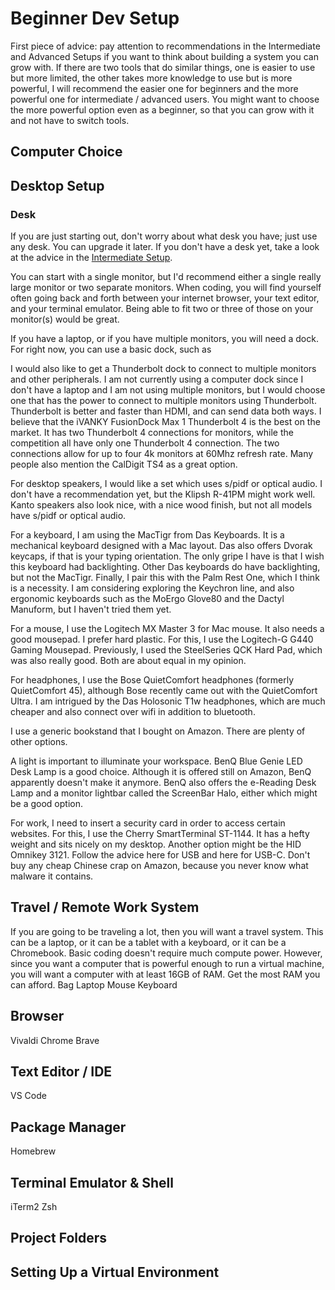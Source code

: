 # Beginner Dev Setup

First piece of advice: pay attention to recommendations in the Intermediate and Advanced Setups if you want to think about building a system you can grow with. If there are two tools that do similar things, one is easier to use but more limited, the other takes more knowledge to use but is more powerful, I will recommend the easier one for beginners and the more powerful one for intermediate / advanced users. You might want to choose the more powerful option even as a beginner, so that you can grow with it and not have to switch tools.

## Computer Choice





## Desktop Setup

### Desk
If you are just starting out, don't worry about what desk you have; just use any desk. You can upgrade it later. If you don't have a desk yet, take a look at the advice in the [Intermediate Setup](/SetupIntermediate.md).

You can start with a single monitor, but I'd recommend either a single really large monitor or two separate monitors. When coding, you will find yourself often going back and forth between your internet browser, your text editor, and your terminal emulator. Being able to fit two or three of those on your monitor(s) would be great. 

If you have a laptop, or if you have multiple monitors, you will need a dock. For right now, you can use a basic dock, such as 

I would also like to get a Thunderbolt dock to connect to multiple monitors and other peripherals. I am not currently using a computer dock since I don't have a laptop and I am not using multiple monitors, but I would choose one that has the power to connect to multiple monitors using Thunderbolt. Thunderbolt is better and faster than HDMI, and can send data both ways. I believe that the iVANKY FusionDock Max 1 Thunderbolt 4 is the best on the market. It has two Thunderbolt 4 connections for monitors, while the competition all have only one Thunderbolt 4 connection. The two connections allow for up to four 4k monitors at 60Mhz refresh rate. Many people also mention the CalDigit TS4 as a great option.

For desktop speakers, I would like a set which uses s/pidf or optical audio. I don't have a recommendation yet, but the Klipsh R-41PM might work well. Kanto speakers also look nice, with a nice wood finish, but not all models have s/pidf or optical audio.

For a keyboard, I am using the MacTigr from Das Keyboards. It is a mechanical keyboard designed with a Mac layout. Das also offers Dvorak keycaps, if that is your typing orientation. The only gripe I have is that I wish this keyboard had backlighting. Other Das keyboards do have backlighting, but not the MacTigr. Finally, I pair this with the Palm Rest One, which I think is a necessity. I am considering exploring the Keychron line, and also ergonomic keyboards such as the MoErgo Glove80 and the Dactyl Manuform, but I haven't tried them yet.

For a mouse, I use the Logitech MX Master 3 for Mac mouse. It also needs a good mousepad. I prefer hard plastic. For this, I use the Logitech-G G440 Gaming Mousepad. Previously, I used the SteelSeries QCK Hard Pad, which was also really good. Both are about equal in my opinion.

For headphones, I use the Bose QuietComfort headphones (formerly QuietComfort 45), although Bose recently came out with the QuietComfort Ultra. I am intrigued by the Das Holosonic T1w headphones, which are much cheaper and also connect over wifi in addition to bluetooth.

I use a generic bookstand that I bought on Amazon. There are plenty of other options.

A light is important to illuminate your workspace. BenQ Blue Genie LED Desk Lamp is a good choice. Although it is offered still on Amazon, BenQ apparently doesn't make it anymore. BenQ also offers the e-Reading Desk Lamp and a monitor lightbar called the ScreenBar Halo, either which might be a good option.

For work, I need to insert a security card in order to access certain websites. For this, I use the Cherry SmartTerminal ST-1144. It has a hefty weight and sits nicely on my desktop. Another option might be the HID Omnikey 3121. Follow the advice here for USB and here for USB-C. Don't buy any cheap Chinese crap on Amazon, because you never know what malware it contains.


## Travel / Remote Work System
If you are going to be traveling a lot, then you will want a travel system. This can be a laptop, or it can be a tablet with a keyboard, or it can be a Chromebook. Basic coding doesn't require much compute power. However, since you want a computer that is powerful enough to run a virtual machine, you will want a computer with at least 16GB of RAM. Get the most RAM you can afford.
Bag
Laptop
Mouse
Keyboard


## Browser
Vivaldi
Chrome
Brave

## Text Editor / IDE
VS Code



## Package Manager
Homebrew

## Terminal Emulator & Shell
iTerm2
Zsh

## Project Folders



## Setting Up a Virtual Environment
